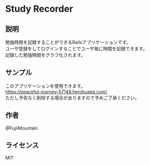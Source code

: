 # Study Recorder

## 説明

勉強時間を記録することができるRailsアプリケーションです。  
ユーザ登録をしてログインすることでユーザ毎に時間を記録できます。  
記録した勉強時間をグラフ化されます。  

## サンプル

このアプリケーションを使用できます。  
https://peaceful-journey-57148.herokuapp.com/  
ただし予告なく削除する場合がありますので予めご了承ください。  

## 作者

@FujiiMountain

## ライセンス

MIT
